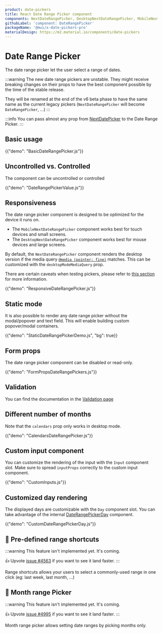 ```yaml
---
product: date-pickers
title: React Date Range Picker component
components: NextDateRangePicker, DesktopNextDateRangePicker, MobileNextDateRangePicker, StaticNextDateRangePicker, DateRangeCalendar, DateRangePickerDay
githubLabel: 'component: DateRangePicker'
packageName: '@mui/x-date-pickers-pro'
materialDesign: https://m2.material.io/components/date-pickers
---
```


# Date Range Picker [<span class="plan-pro"></span>](/x/introduction/licensing/#pro-plan)

<p class="description">The date range picker let the user select a range of dates.</p>

:::warning
The new date range pickers are unstable.
They might receive breaking changes on their props to have the best component possible by the time of the stable release.

They will be renamed at the end of the v6 beta phase to have the same name as the current legacy pickers
(`NextDateRangePicker` will become `DateRangePicker`, ...)
:::

:::info
You can pass almost any prop from [NextDatePicker](/x/react-date-pickers/date-picker/) to the Date Range Picker.
:::

## Basic usage

{{"demo": "BasicDateRangePicker.js"}}

## Uncontrolled vs. Controlled

The component can be uncontrolled or controlled

{{"demo": "DateRangePickerValue.js"}}

## Responsiveness

The date range picker component is designed to be optimized for the device it runs on.

- The `MobileNextDateRangePicker` component works best for touch devices and small screens.
- The `DesktopNextDateRangePicker` component works best for mouse devices and large screens.

By default, the `NextDateRangePicker` component renders the desktop version if the media query [`@media (pointer: fine)`](https://developer.mozilla.org/en-US/docs/Web/CSS/@media/pointer) matches.
This can be customized with the `desktopModeMediaQuery` prop.

There are certain caveats when testing pickers, please refer to [this section](/x/react-date-pickers/getting-started/#testing-caveats) for more information.

{{"demo": "ResponsiveDateRangePicker.js"}}

## Static mode

It is also possible to render any date range picker without the modal/popover and text field.
This will enable building custom popover/modal containers.

{{"demo": "StaticDateRangePickerDemo.js", "bg": true}}

## Form props

The date range picker component can be disabled or read-only.

{{"demo": "FormPropsDateRangePickers.js"}}

## Validation

You can find the documentation in the [Validation page](/x/react-date-pickers/validation/)

## Different number of months

Note that the `calendars` prop only works in desktop mode.

{{"demo": "CalendarsDateRangePicker.js"}}

## Custom input component

You can customize the rendering of the input with the `Input` component slot.
Make sure to spread `inputProps` correctly to the custom input component.

{{"demo": "CustomInputs.js"}}

## Customized day rendering

The displayed days are customizable with the `Day` component slot.
You can take advantage of the internal [DateRangePickerDay](/x/api/date-pickers/date-range-picker-day/) component.

{{"demo": "CustomDateRangePickerDay.js"}}

## 🚧 Pre-defined range shortcuts

:::warning
This feature isn't implemented yet. It's coming.

👍 Upvote [issue #4563](https://github.com/mui/mui-x/issues/4563) if you want to see it land faster.
:::

Range shortcuts allows your users to select a commonly-used range in one click (eg: last week, last month, …)

## 🚧 Month range Picker

:::warning
This feature isn't implemented yet. It's coming.

👍 Upvote [issue #4995](https://github.com/mui/mui-x/issues/4995) if you want to see it land faster.
:::

Month range picker allows setting date ranges by picking months only.
